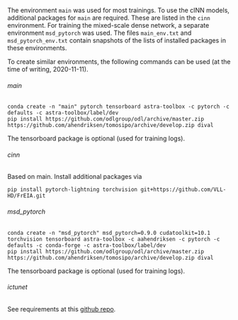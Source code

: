The environment `main` was used for most trainings.
To use the cINN models, additional packages for `main` are required. These are listed in the `cinn` environment.
For training the mixed-scale dense network, a separate environment `msd_pytorch` was used.
The files `main_env.txt` and `msd_pytorch_env.txt` contain snapshots of the lists of installed packages in these environments.

To create similar environments, the following commands can be used (at the time of writing, 2020-11-11).

###### main
```
conda create -n "main" pytorch tensorboard astra-toolbox -c pytorch -c defaults -c astra-toolbox/label/dev
pip install https://github.com/odlgroup/odl/archive/master.zip https://github.com/ahendriksen/tomosipo/archive/develop.zip dival
```

The tensorboard package is optional (used for training logs).

###### cinn
Based on main. Install additional packages via
```
pip install pytorch-lightning torchvision git+https://github.com/VLL-HD/FrEIA.git
```

###### msd_pytorch
```
conda create -n "msd_pytorch" msd_pytorch=0.9.0 cudatoolkit=10.1 torchvision tensorboard astra-toolbox -c aahendriksen -c pytorch -c defaults -c conda-forge -c astra-toolbox/label/dev
pip install https://github.com/odlgroup/odl/archive/master.zip https://github.com/ahendriksen/tomosipo/archive/develop.zip dival
```

The tensorboard package is optional (used for training logs).

###### ictunet
See requirements at this [github repo](https://github.com/DomiBa/Apples-CT-challenge).
